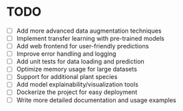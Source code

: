 # TODO

- [ ] Add more advanced data augmentation techniques
- [ ] Implement transfer learning with pre-trained models
- [ ] Add web frontend for user-friendly predictions
- [ ] Improve error handling and logging
- [ ] Add unit tests for data loading and prediction
- [ ] Optimize memory usage for large datasets
- [ ] Support for additional plant species
- [ ] Add model explainability/visualization tools
- [ ] Dockerize the project for easy deployment
- [ ] Write more detailed documentation and usage examples
